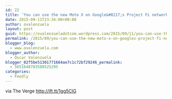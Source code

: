 ```yaml
---
id: 22
title: 'You can use the new Moto X on Google&#8217;s Project Fi network'
date: 2015-09-11T23:34:00+00:00
author: ovalenzuela
layout: post
guid: https://ovalenzueladotcom.wordpress.com/2015/09/11/you-can-use-the-new-moto-x-on-googles-project-fi-network
permalink: /2015/09/you-can-use-the-new-moto-x-on-googles-project-fi-network.html
blogger_blog:
  - www.ovalenzuela.com
blogger_author:
  - Oscar Valenzuela
blogger_02f5be51301771664ae7c1c72bf29246_permalink:
  - 5651648783588525295
categories:
  - Feedly
---
```

via The Verge http://ift.tt/1gg5ClG
